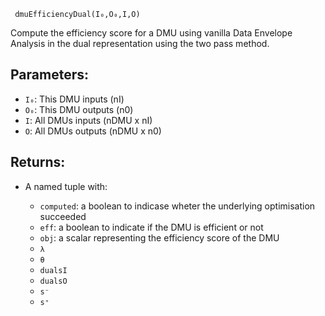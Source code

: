 ```
 dmuEfficiencyDual(I₀,O₀,I,O)
```

Compute the efficiency score for a DMU using vanilla Data Envelope Analysis in the dual representation using the two pass method.

## Parameters:

  * `I₀`: This DMU inputs (nI)
  * `O₀`: This DMU outputs (n0)
  * `I`: All DMUs inputs (nDMU x nI)
  * `O`: All DMUs outputs (nDMU x n0)

## Returns:

  * A named tuple with:

      * `computed`: a boolean to indicase wheter the underlying optimisation succeeded
      * `eff`: a boolean to indicate if the DMU is efficient or not
      * `obj`: a scalar representing the efficiency score of the DMU
      * `λ`
      * `θ`
      * `dualsI`
      * `dualsO`
      * `s⁻`
      * `s⁺`
